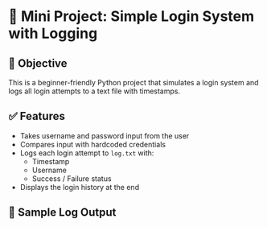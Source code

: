# 🔐 Mini Project: Simple Login System with Logging

## 📌 Objective
This is a beginner-friendly Python project that simulates a login system and logs all login attempts to a text file with timestamps.

## ✅ Features
- Takes username and password input from the user
- Compares input with hardcoded credentials
- Logs each login attempt to `log.txt` with:
  - Timestamp
  - Username
  - Success / Failure status
- Displays the login history at the end

## 🧪 Sample Log Output
